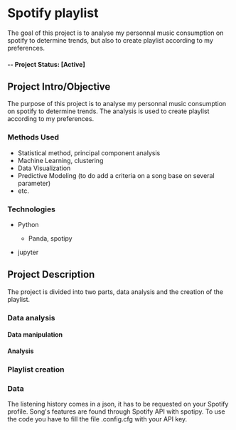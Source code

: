 # Spotify playlist

The goal of this project is to analyse my personnal music consumption on spotify to determine trends, but also to create playlist according to my preferences.

#### -- Project Status: [Active]

## Project Intro/Objective
The purpose of this project is to analyse my personnal music consumption on spotify to determine trends. 
The analysis is used to create playlist according to my preferences.

### Methods Used
* Statistical method, principal component analysis
* Machine Learning, clustering
* Data Visualization
* Predictive Modeling (to do add a criteria on a song base on several parameter)
* etc.

### Technologies
* Python
  * Panda, spotipy

*  jupyter


## Project Description
The project is divided into two parts, data analysis and the creation of the playlist.

### Data analysis 

#### Data manipulation

#### Analysis


### Playlist creation

### Data
The listening history comes in a json, it has to be requested on your Spotify profile.
Song's features are found through Spotify API with spotipy.
To use the code you have to fill the file .config.cfg with your API key.


<!---
## Needs of this project

- frontend developers
- data exploration/descriptive statistics
- data processing/cleaning
- statistical modeling
- writeup/reporting
- etc. (be as specific as possible)

## Getting Started

1. Clone this repo (for help see this [tutorial](https://help.github.com/articles/cloning-a-repository/)).
2. Raw Data is being kept [here](Repo folder containing raw data) within this repo.

    *If using offline data mention that and how they may obtain the data from the froup)*
    
3. Data processing/transformation scripts are being kept [here](Repo folder containing data processing scripts/notebooks)
4. etc...

*If your project is well underway and setup is fairly complicated (ie. requires installation of many packages) create another "setup.md" file and link to it here*  

5. Follow setup [instructions](Link to file)

## Featured Notebooks/Analysis/Deliverables
* [Notebook/Markdown/Slide Deck Title](link)
* [Notebook/Markdown/Slide DeckTitle](link)
* [Blog Post](link)



## Contact
-->
